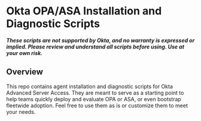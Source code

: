 # Okta OPA/ASA Installation and Diagnostic Scripts

**_These scripts are not supported by Okta, and no warranty is expressed or implied.  Please review and understand all scripts before using.  Use at your own risk._**

## Overview

This repo contains agent installation and diagnostic scripts for Okta Advanced Server Access.  They are meant to serve as a starting point to help teams quickly deploy and evaluate OPA or ASA, or even bootstrap fleetwide adoption.  Feel free to use them as is or customize them to meet your needs.  
